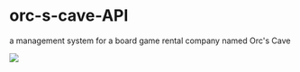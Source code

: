 # orc-s-cave-API
a management system for a board game rental company named Orc's Cave

<img src="https://github.githubassets.com/images/mona-loading-dark.gif"/>
